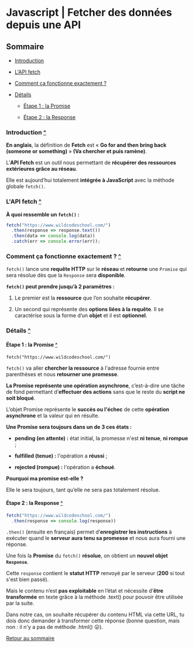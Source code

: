 # Javascript | Fetcher des données depuis une API

## Sommaire

- [Introduction](#introduction)

- [L'API fetch](#lapi-fetch)

- [Comment ça fonctionne exactement ?](#comment-ça-fonctionne-exactement)

- [Détails](#détails)
	
	- [Étape 1 : la Promise](#étape-1--la-promise)

	- [Étape 2 : la Response](#étape-2--la-response)

### Introduction [^](#sommaire)

**En anglais**, la définition de **Fetch** est « **Go for and then bring back (someone or something)** » **(Va chercher et puis ramène)**.

L’**API Fetch** est un outil nous permettant de **récupérer des ressources extérieures grâce au réseau**.

Elle est aujourd’hui totalement **intégrée à JavaScript** avec la méthode globale `fetch()`.

### L'API fetch [^](#sommaire)

**À quoi ressemble un `fetch()` :**

```javascript
fetch("https://www.wildcodeschool.com/")
  .then(response => response.text())
  .then(data => console.log(data))
  .catch(err => console.error(err));
```

### Comment ça fonctionne exactement ? [^](#sommaire)

`fetch()` lance une **requête HTTP** sur le **réseau** et **retourne** une `Promise` qui sera résolue dès que la `Response` sera **disponible**.

**`fetch()` peut prendre jusqu’à 2 paramètres :**

1. Le premier est la **ressource** que l’on souhaite **récupérer**.

2. Un second qui représente des **options liées à la requête**. Il se caractérise sous la forme d’un **objet** et il est **optionnel**.

### Détails [^](#sommaire)

#### Étape 1 : la **Promise** [^](#sommaire)

`fetch("https://www.wildcodeschool.com/")`

`fetch()` va aller **chercher la ressource** à l'adresse fournie entre parenthèses et nous **retourner une promesse**.

**La Promise représente une opération asynchrone**, c’est-à-dire une tâche de fond permettant d’**effectuer des actions** sans que le reste du **script ne soit bloqué**.

L’objet Promise représente le **succès ou l'échec** de cette **opération asynchrone** et la valeur qui en résulte.

**Une Promise sera toujours dans un de 3 ces états :**

- **pending (en attente) :** état initial, la promesse n'est **ni tenue**, **ni rompue** ;

- **fulfilled (tenue) :** l'opération a **réussi** ;

- **rejected (rompue) :** l'opération a **échoué**.

**Pourquoi ma promise est-elle <pending> ?**

Elle le sera toujours, tant qu’elle ne sera pas totalement résolue.

#### Étape 2 : la Response [^](#sommaire)

```javascript
fetch("https://www.wildcodeschool.com/")
  .then(response => console.log(response))
```

`.then()` (ensuite en français) permet d’**enregistrer les instructions** à exécuter quand le **serveur aura tenu sa promesse** et nous aura fourni une réponse.

Une fois la **Promise** du `fetch()` **résolue**, on obtient un **nouvel objet `Response`**.

Cette `response` contient le **statut HTTP** renvoyé par le serveur (**200** si tout s'est bien passé).

Mais le contenu n’est **pas exploitable** en l’état et nécessite d’**être transformée** en texte grâce à la méthode .text() pour pouvoir être utilisée par la suite.

Dans notre cas, on souhaite récupérer du contenu HTML via cette URL, tu dois donc demander à transformer cette réponse  (bonne question, mais non : il n'y a pas de méthode .html() 😛).

[Retour au sommaire](#sommaire)